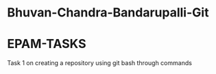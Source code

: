 # Bhuvan-Chandra-Bandarupalli-Git
# EPAM-TASKS
Task 1 on creating a repository using git bash through commands